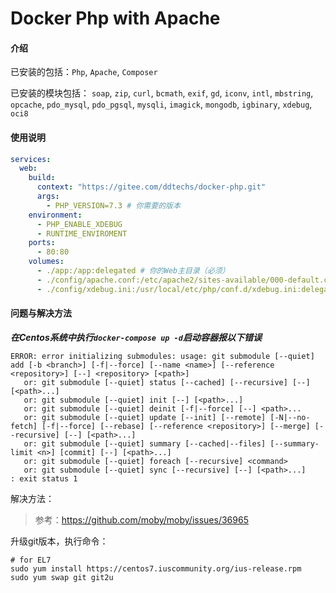 # Docker Php with Apache

#### 介绍
已安装的包括：`Php`, `Apache`, `Composer`

已安装的模块包括：
`soap`, `zip`, `curl`, `bcmath`, `exif`, `gd`, `iconv`, `intl`, `mbstring`, 
`opcache`, `pdo_mysql`, `pdo_pgsql`, `mysqli`, `imagick`, `mongodb`, `igbinary`, `xdebug`, `oci8`

#### 使用说明
```yaml
services:
  web:
    build:
      context: "https://gitee.com/ddtechs/docker-php.git"
      args:
        - PHP_VERSION=7.3 # 你需要的版本
    environment:
      - PHP_ENABLE_XDEBUG
      - RUNTIME_ENVIROMENT
    ports:
      - 80:80
    volumes:
      - ./app:/app:delegated # 你的Web主目录（必须）
      - ./config/apache.conf:/etc/apache2/sites-available/000-default.conf:delegated  # 你的Apache的配置文件（可选）
      - ./config/xdebug.ini:/usr/local/etc/php/conf.d/xdebug.ini:delegated # 你的Xdebug的配置文件（可选）
```

#### 问题与解决方法
***在Centos系统中执行`docker-compose up -d`启动容器报以下错误***
```shell script
ERROR: error initializing submodules: usage: git submodule [--quiet] add [-b <branch>] [-f|--force] [--name <name>] [--reference <repository>] [--] <repository> [<path>]
   or: git submodule [--quiet] status [--cached] [--recursive] [--] [<path>...]
   or: git submodule [--quiet] init [--] [<path>...]
   or: git submodule [--quiet] deinit [-f|--force] [--] <path>...
   or: git submodule [--quiet] update [--init] [--remote] [-N|--no-fetch] [-f|--force] [--rebase] [--reference <repository>] [--merge] [--recursive] [--] [<path>...]
   or: git submodule [--quiet] summary [--cached|--files] [--summary-limit <n>] [commit] [--] [<path>...]
   or: git submodule [--quiet] foreach [--recursive] <command>
   or: git submodule [--quiet] sync [--recursive] [--] [<path>...]
: exit status 1
```
解决方法：
> 参考：https://github.com/moby/moby/issues/36965

升级git版本，执行命令：
```shell script
# for EL7
sudo yum install https://centos7.iuscommunity.org/ius-release.rpm
sudo yum swap git git2u
```



